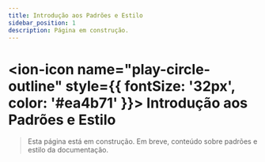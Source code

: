 ```yaml
---
title: Introdução aos Padrões e Estilo
sidebar_position: 1
description: Página em construção.
---
```


# <ion-icon name="play-circle-outline" style={{ fontSize: '32px', color: '#ea4b71' }}></ion-icon> Introdução aos Padrões e Estilo

> Esta página está em construção. Em breve, conteúdo sobre padrões e estilo da documentação.
